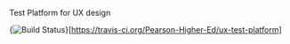 Test Platform for UX design

{<img src="https://travis-ci.org/Pearson-Higher-Ed/ux-test-platform.svg?branch=master" alt="Build Status" />}[https://travis-ci.org/Pearson-Higher-Ed/ux-test-platform]
